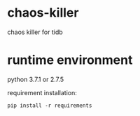 # chaos-killer
chaos killer for tidb

# runtime environment

python 3.7.1 or 2.7.5

requirement installation:
```
pip install -r requirements
```
